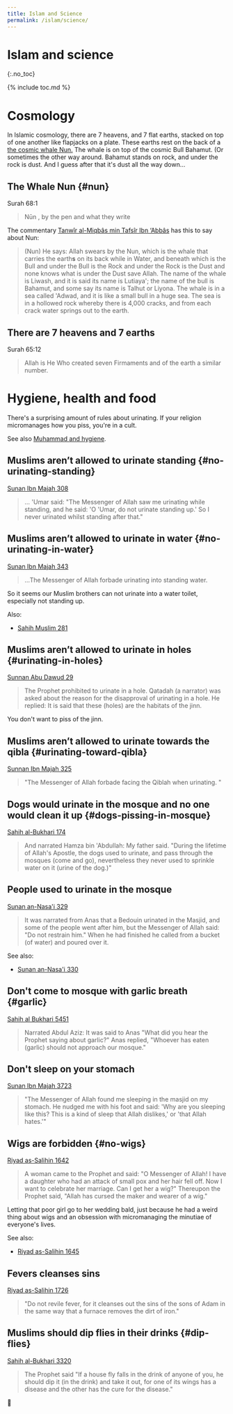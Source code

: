 ```yaml
---
title: Islam and Science
permalink: /islam/science/
---
```


# Islam and science 
{:.no_toc}

{% include toc.md %}



# Cosmology

In Islamic cosmology, there are 7 heavens, and 7 flat earths, stacked on top of one another like flapjacks on a plate. These earths rest on the back of a [the cosmic whale Nun.](https://wikiislam.net/wiki/The_Islamic_Whale) The whale is on top of the cosmic Bull Bahamut. (Or sometimes the other way around. Bahamut stands on rock, and under the rock is dust. And I guess after that it's dust all the way down...

## The Whale Nun {#nun}

Surah 68:1

> Nūn , by the pen and what they write

The commentary [Tanwîr al-Miqbâs min Tafsîr Ibn ‘Abbâs](https://www.altafsir.com/Tafasir.asp?tMadhNo=0&tTafsirNo=73&tSoraNo=68&tAyahNo=1&tDisplay=yes&UserProfile=0&LanguageId=2) has this to say about Nun:

> (Nun) He says: Allah swears by the Nun, which is the whale that carries the earth**s** on its back while in Water, and beneath which is the Bull and under the Bull is the Rock and under the Rock is the Dust and none knows what is under the Dust save Allah. The name of the whale is Liwash, and it is said its name is Lutiaya'; the name of the bull is Bahamut, and some say its name is Talhut or Liyona. The whale is in a sea called 'Adwad, and it is like a small bull in a huge sea. The sea is in a hollowed rock whereby there is 4,000 cracks, and from each crack water springs out to the earth. 

## There are 7 heavens and 7 earths

Surah 65:12

> Allah is He Who created seven Firmaments and of the earth a similar number.


# Hygiene, health and food

There's a surprising amount of rules about urinating. If your religion micromanages how you piss, you're in a cult.

See also [Muhammad and hygiene](/islam/muhammad/#muhammad-hygiene).

## Muslims aren’t allowed to urinate standing {#no-urinating-standing}

[Sunan Ibn Majah 308](https://sunnah.com/ibnmajah:308) 

> … 'Umar said: "The Messenger of Allah saw me urinating while standing, and he said: 'O 'Umar, do not urinate standing up.' So I never urinated whilst standing after that."

## Muslims aren’t allowed to urinate in water {#no-urinating-in-water}

[Sunan Ibn Majah 343](https://sunnah.com/ibnmajah:343) 

> …The Messenger of Allah forbade urinating into standing water.

So it seems our Muslim brothers can not urinate into a water toilet, especially not standing up.

Also: 

- [Sahih Muslim 281](https://sunnah.com/muslim:281)

## Muslims aren’t allowed to urinate  in holes {#urinating-in-holes}

[Sunnan Abu Dawud 29](https://sunnah.com/abudawud:29)

> The Prophet prohibited to urinate in a hole. Qatadah (a narrator) was asked about the reason for the disapproval of urinating in a hole. He replied: It is said that these (holes) are the habitats of the jinn.

You don't want to piss of the jinn.

## Muslims aren’t allowed to urinate towards the qibla {#urinating-toward-qibla}

[Sunnan Ibn Majah 325](https://sunnah.com/ibnmajah:325)

> "The Messenger of Allah forbade facing the Qiblah when urinating. "

## Dogs would urinate in the mosque and no one would clean it up {#dogs-pissing-in-mosque}

[Sahih al-Bukhari 174](https://sunnah.com/bukhari:174)

> And narrated Hamza bin 'Abdullah: My father said. "During the lifetime of Allah's Apostle, the dogs used to urinate, and pass through the mosques (come and go), nevertheless they never used to sprinkle water on it (urine of the dog.)"


## People used to urinate in the mosque

[Sunan an-Nasa'i 329](https://sunnah.com/nasai:329)

> It was narrated from Anas that a Bedouin urinated in the Masjid, and some of the people went after him, but the Messenger of Allah said: "Do not restrain him." When he had finished he called from a bucket (of water) and poured over it.

See also:

- [Sunan an-Nasa'i 330](https://sunnah.com/nasai:330)



## Don't come to mosque with garlic breath {#garlic}

[Sahih al Bukhari 5451](https://sunnah.com/bukhari:5451)

> Narrated Abdul Aziz: It was said to Anas "What did you hear the Prophet  saying about garlic?" Anas replied, "Whoever has eaten (garlic) should not approach our mosque."

## Don't sleep on your stomach

[Sunan Ibn Majah 3723](https://sunnah.com/ibnmajah:3723)

> "The Messenger of Allah found me sleeping in the masjid on my stomach. He nudged me with his foot and said: 'Why are you sleeping like this? This is a kind of sleep that Allah dislikes,' or 'that Allah hates.'"

## Wigs are forbidden {#no-wigs}

[Riyad as-Salihin 1642](https://sunnah.com/riyadussalihin:1642)

> A woman came to the Prophet and said: "O Messenger of Allah! I have a daughter who had an attack of small pox and her hair fell off. Now I want to celebrate her marriage. Can I get her a wig?" Thereupon the Prophet said, "Allah has cursed the maker and wearer of a wig."

Letting that poor girl go to her wedding bald, just because he had a weird thing about wigs and an obsession with micromanaging the minutiae of everyone's lives.

See also:

- [Riyad as-Salihin 1645](https://sunnah.com/riyadussalihin:1645)

## Fevers cleanses sins

[Riyad as-Salihin 1726](https://sunnah.com/riyadussalihin:1726)

> "Do not revile fever, for it cleanses out the sins of the sons of Adam in the same way that a furnace removes the dirt of iron."

## Muslims should dip flies in their drinks {#dip-flies}

[Sahih al-Bukhari 3320](https://sunnah.com/bukhari:3320)

> The Prophet said "If a house fly falls in the drink of anyone of you, he should dip it (in the drink) and take it out, for one of its wings has a disease and the other has the cure for the disease."

🤮
